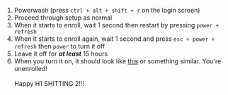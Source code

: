 1. Powerwash (press `ctrl + alt + shift + r` on the login screen)
2. Proceed through setup as normal
3. When it starts to enroll, wait 1 second then restart by pressing `power + refresh`
4. When it starts to enroll again, wait 1 second and press `esc + power + refresh` then `power` to turn it off
5. Leave it off for ***at least*** 15 hours
6. When you turn it on, it should look like [this](https://github.com/kuromuiroha/CRSH2TTY/raw/main/Docs/Media/v128nissa.mp4) or something similar. You're unenrolled!\
\
Happy H1 SHITTING 2!!!
